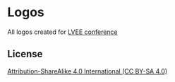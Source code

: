 Logos
=========


All logos created for [LVEE conference](http://lvee.org)




License
------------


[Attribution-ShareAlike 4.0 International (CC BY-SA 4.0)](http://creativecommons.org/licenses/by-sa/4.0/)
